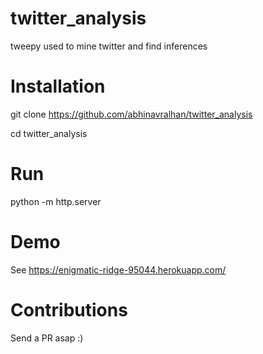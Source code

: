 # twitter_analysis

tweepy used to mine twitter and find inferences

# Installation

git clone https://github.com/abhinavralhan/twitter_analysis

cd twitter_analysis

# Run

python -m http.server

# Demo

See https://enigmatic-ridge-95044.herokuapp.com/

# Contributions

Send a PR asap :)

